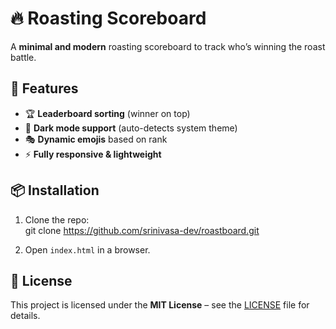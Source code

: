 # 🔥 Roasting Scoreboard

A **minimal and modern** roasting scoreboard to track who’s winning the roast battle.  

## 🚀 Features
- 🏆 **Leaderboard sorting** (winner on top)
- 🌙 **Dark mode support** (auto-detects system theme)
- 🎭 **Dynamic emojis** based on rank
- ⚡ **Fully responsive & lightweight**

## 📦 Installation
1. Clone the repo:  
git clone https://github.com/srinivasa-dev/roastboard.git


2. Open `index.html` in a browser.

## 📜 License
This project is licensed under the **MIT License** – see the [LICENSE](LICENSE) file for details.